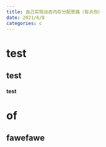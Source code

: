 ```yaml
---
title: 自己实现动态内存分配思路（有点伪）
date: 2021/6/8
categories: c
---
```



# test 
## test 
#### test 

# of 

## fawefawe

